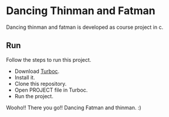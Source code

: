 # Dancing Thinman and Fatman

Dancing thinman and fatman is developed as course project in c.

## Run

Follow the steps to run this project.

* Download [Turboc](https://turboc.codeplex.com/).
* Install it.
* Clone this repository.
* Open PROJECT file in Turboc.
* Run the project.

Wooho!! There you go!! Dancing Fatman and thinman. :)